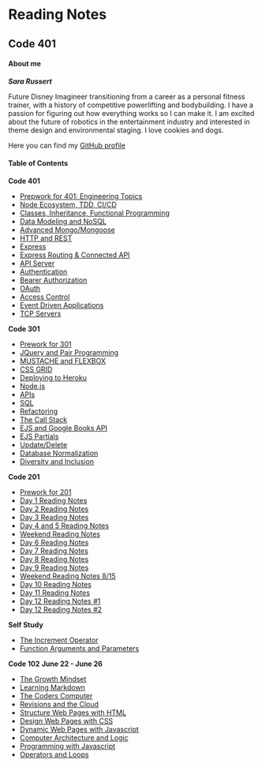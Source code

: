 # Reading Notes
## Code 401
#### About me

***Sara Russert***

Future Disney Imagineer transitioning from a career as a personal fitness trainer, with a history of competitive powerlifting and bodybuilding. I have a passion for figuring out how everything works so I can make it. I am excited about the future of robotics in the entertainment industry and interested in theme design and environmental staging. I love cookies and dogs.

Here you can find my [GitHub profile](https://github.com/sarabeth-russert)

#### Table of Contents
**Code 401**
- [Prepwork for 401: Engineering Topics](401-prep.md)
- [Node Ecosystem, TDD, CI/CD](401-read01.md)
- [Classes, Inheritance, Functional Programming](401-read02.md)
- [Data Modeling and NoSQL](401-read03.md)
- [Advanced Mongo/Mongoose](401-read04.md)
- [HTTP and REST](401-read05.md)
- [Express](401-read07.md)
- [Express Routing & Connected API](401-read08.md)
- [API Server](401-read09.md)
- [Authentication](401-read10.md)
- [Bearer Authorization](401-read11.md)
- [OAuth](401-read13.md)
- [Access Control](401-read14.md)
- [Event Driven Applications](401-read16.md)
- [TCP Servers](401-read17.md)

**Code 301**
- [Prework for 301](301-read01.md)
- [JQuery and Pair Programming](301-read02.md)
- [MUSTACHE and FLEXBOX](301-read03.md)
- [CSS GRID](301-read04.md)
- [Deploying to Heroku](301-read05.md)
- [Node.js](301-read06.md)
- [APIs](301-read07.md)
- [SQL](301-read08.md)
- [Refactoring](301-read09.md)
- [The Call Stack](301-read10.md)
- [EJS and Google Books API](301-read11.md)
- [EJS Partials](301-read12.md)
- [Update/Delete](301-read13.md)
- [Database Normalization](301-read14.md)
- [Diversity and Inclusion](301-read15.md)


**Code 201**
- [Prework for 201](class-01.md)
- [Day 1 Reading Notes](class-02.md)
- [Day 2 Reading Notes](class-03.md)
- [Day 3 Reading Notes](class-04.md)
- [Day 4 and 5 Reading Notes](class-05.md)
- [Weekend Reading Notes](class-06.md)
- [Day 6 Reading Notes](class-07.md)
- [Day 7 Reading Notes](class-08.md)
- [Day 8 Reading Notes](class-09.md)
- [Day 9 Reading Notes](class-10.md)
- [Weekend Reading Notes 8/15](class-11.md)
- [Day 10 Reading Notes](class-12.md)
- [Day 11 Reading Notes](class-13.md)
- [Day 12 Reading Notes #1](class-14a.md)
- [Day 12 Reading Notes #2](class-14b.md)


**Self Study**
- [The Increment Operator](https://sarabeth-russert.github.io/self-study-notes/increment_operator)
- [Function Arguments and Parameters](https://sarabeth-russert.github.io/self-study-notes/function_arguments)

**Code 102**
**June 22 - June 26**
- [The Growth Mindset](growth-mindset.md)
- [Learning Markdown](learning_markdown.md)
- [The Coders Computer](coders_computer.md)
- [Revisions and the Cloud](revisions_and_the_cloud.md)
- [Structure Web Pages with HTML](structure_web_pages_html.md)
- [Design Web Pages with CSS](design_web_pages_css.md)
- [Dynamic Web Pages with Javascript](dynamic_web_pages_javascript.md)
- [Computer Architecture and Logic](computer_architecture_logic.md)
- [Programming with Javascript](programming_with_javascript.md)
- [Operators and Loops](operators_and_loops.md)

